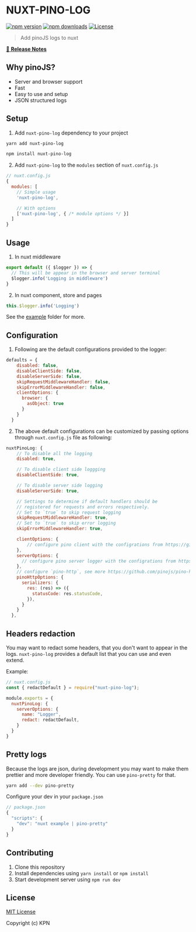 # NUXT-PINO-LOG

[![npm version][npm-version-src]][npm-version-href]
[![npm downloads][npm-downloads-src]][npm-downloads-href]
[![License][license-src]][license-href]

> Add pinoJS logs to nuxt

[📖 **Release Notes**](./CHANGELOG.md)

## Why pinoJS?

- Server and browser support
- Fast
- Easy to use and setup
- JSON structured logs

## Setup

1. Add `nuxt-pino-log` dependency to your project

```bash
yarn add nuxt-pino-log
```

```bash
npm install nuxt-pino-log
```

2. Add `nuxt-pino-log` to the `modules` section of `nuxt.config.js`

```js
// nuxt.config.js
{
  modules: [
    // Simple usage
    'nuxt-pino-log',

    // With options
    ['nuxt-pino-log', { /* module options */ }]
  ]
}
```

## Usage

1. In nuxt middleware

```js
export default ({ $logger }) => {
  // This will be appear in the browser and server terminal
  $logger.info('Logging in middleware')
}
```

2. In nuxt component, store and pages

```js
this.$logger.info('Logging')
```

See the [example](./example) folder for more.

## Configuration

1. Following are the default configurations provided to the logger:

```js
defaults = {
    disabled: false,
    disableClientSide: false,
    disableServerSide: false,
    skipRequestMiddlewareHandler: false,
    skipErrorMiddlewareHandler: false,
    clientOptions: {
      browser: {
        asObject: true
      }
    }
  }
```

2. The above default configurations can be customized by passing options through `nuxt.config.js` file as following:

```js
nuxtPinoLog: {
    // To disable all the logging
    disabled: true,

    // To disable client side loggging
    disableClientSide: true,

    // To disable server side logging
    disableServerSide: true,

    // Settings to determine if default handlers should be
    // registered for requests and errors respectively.
    // Set to `true` to skip request logging
    skipRequestMiddlewareHandler: true,
    // Set to `true` to skip error logging
    skipErrorMiddlewareHandler: true,

    clientOptions: {
        // configure pino client with the configrations from https://github.com/pinojs/pino/blob/master/docs/browser.md
    },
    serverOptions: {
      // configure pino server logger with the configrations from https://github.com/pinojs/pino/blob/master/docs/browser.md
    },
    // configure `pino-http`, see more https://github.com/pinojs/pino-http
    pinoHttpOptions: {
      serializers: {
        res: (res) => ({
          statusCode: res.statusCode,
        }),
      }
    }
  },
```

## Headers redaction

You may want to redact some headers, that you don't want to appear in the logs.
`nuxt-pino-log` provides a default list that you can use and even extend.

Example:

```js
// nuxt.config.js
const { redactDefault } = require("nuxt-pino-log");

module.exports = {
  nuxtPinoLog: {
    serverOptions: {
      name: "Logger",
      redact: redactDefault,
    }
  }
}
```

## Pretty logs

Because the logs are json, during development you may want to make them prettier and
more developer friendly. You can use `pino-pretty` for that.

```bash
yarn add --dev pino-pretty
```

Configure your dev in your `package.json`

```js
// package.json
{
  "scripts": {
    "dev": "nuxt example | pino-pretty"
  }
}
```

## Contributing

1. Clone this repository
2. Install dependencies using `yarn install` or `npm install`
3. Start development server using `npm run dev`

## License

[MIT License](./LICENSE)

Copyright (c) KPN

<!-- Badges -->
[npm-version-src]: https://img.shields.io/npm/v/nuxt-pino-log/latest.svg
[npm-version-href]: https://npmjs.com/package/nuxt-pino-log

[npm-downloads-src]: https://img.shields.io/npm/dt/nuxt-pino-log.svg
[npm-downloads-href]: https://npmjs.com/package/nuxt-pino-log

[license-src]: https://img.shields.io/npm/l/nuxt-pino-log.svg
[license-href]: https://npmjs.com/package/nuxt-pino-log
